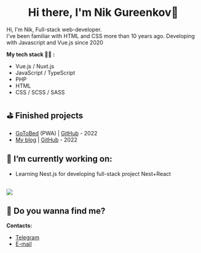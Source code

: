 <h1 align="center">Hi there, I'm Nik Gureenkov👋</h1>

Hi, I'm Nik, Full-stack web-developer.<br/>
I've been familiar with HTML and CSS more than 10 years ago. Developing with Javascript and Vue.js since 2020

**My tech stack 👨‍💻 :**
* Vue.js / Nuxt.js
* JavaScript / TypeScript
* PHP
* HTML
* CSS / SCSS / SASS

## ⛳️ Finished projects
- <a href="https://go-to-bed.ru" target="_blank">GoToBed</a> (PWA) | <a href="https://github.com/gureenkov56/go-to-bed">GitHub</a> - 2022<br/>
- <a href="https://nikitagureenkov.ru" target="_blank">My blog</a> | <a href="https://github.com/gureenkov56/gureenkov56-blog">GitHub</a> - 2022

## 🔭 I’m currently working on:
- Learning Nest.js for developing full-stack project Nest+React

<br/>
<div>
  <a href="https://www.codewars.com/users/gureenkov56">
    <img src="https://www.codewars.com/users/gureenkov56/badges/small" >
  </a>
</div>

## 🌝 Do you wanna find me?

**Contacts:**
* <a href="http://t.me/gureenkov56">Telegram</a>
* <a href="mailto:gureenkov56@gmail.com">E-mail</a>


<!--
**gureenkov56/gureenkov56** is a ✨ _special_ ✨ repository because its `README.md` (this file) appears on your GitHub profile.

Here are some ideas to get you started:

- 🔭 I’m currently working on ...
- 🌱 I’m currently learning ...
- 👯 I’m looking to collaborate on ...
- 🤔 I’m looking for help with ...
- 💬 Ask me about ...
- 📫 How to reach me: ...
- 😄 Pronouns: ...
- ⚡ Fun fact: ...

-->
